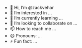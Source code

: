 - 👋 Hi, I’m @zackvehar
- 👀 I’m interested in ...
- 🌱 I’m currently learning ...
- 💞️ I’m looking to collaborate on ...
- 📫 How to reach me ...
- 😄 Pronouns: ...
- ⚡ Fun fact: ...

<!---
zackvehar/zackvehar is a ✨ special ✨ repository because its `README.md` (this file) appears on your GitHub profile.
You can click the Preview link to take a look at your changes.
--->
